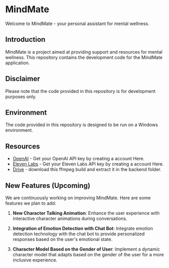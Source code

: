 # MindMate

Welcome to MindMate - your personal assistant for mental wellness.

## Introduction

MindMate is a project aimed at providing support and resources for mental wellness. This repository contains the development code for the MindMate application.

## Disclaimer

Please note that the code provided in this repository is for development purposes only.

## Environment

The code provided in this repository is designed to be run on a Windows environment.

## Resources
- [OpenAI](https://openai.com) - Get your OpenAI API key by creating a account Here.
- [Eleven Labs](https://www.eleven-labs.com) -  Get your Eleven Labs API key by creating a account Here.
- [Drive](https://drive.google.com/file/d/1c0sOb1EA_u7USQck8fTaQiCRJpEWEjLp/view?usp=sharing) -  download this ffmpeg build and extract it in the backend folder.

## New Features (Upcoming)

We are continuously working on improving MindMate. Here are some features we plan to add:

1. **New Character Talking Animation**: Enhance the user experience with interactive character animations during conversations.

2. **Integration of Emotion Detection with Chat Bot**: Integrate emotion detection technology with the chat bot to provide personalized responses based on the user's emotional state.

3. **Character Model Based on the Gender of User**: Implement a dynamic character model that adapts based on the gender of the user for a more inclusive experience.

